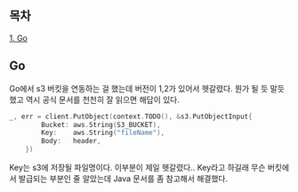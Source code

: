 ## 목차
[1. Go](#go)   

## Go
Go에서 s3 버킷을 연동하는 걸 했는데 버전이 1,2가 있어서 헷갈렸다. 뭔가 될 듯 말듯 했고 역시 공식 문서를 천천히 잘 읽으면 해답이 있다.

```go
_, err = client.PutObject(context.TODO(), &s3.PutObjectInput{
		Bucket: aws.String(S3_BUCKET),
		Key:    aws.String("fileName"),
		Body:   header,
	})
```
Key는 s3에 저장될 파일명이다. 이부분이 제일 헷갈렸다.. Key라고 하길래 무슨 버킷에서 발급되는 부분인 줄 알았는데 Java 문서를 좀 참고해서 해결했다.